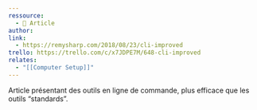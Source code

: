 ```yaml
---
ressource:
  - 📰 Article
author: 
link:
  - https://remysharp.com/2018/08/23/cli-improved
trello: https://trello.com/c/x7JDPE7M/648-cli-improved
relates:
  - "[[Computer Setup]]"
---
```

Article présentant des outils en ligne de commande, plus efficace que les outils “standards”.